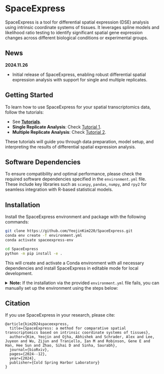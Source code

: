 # SpaceExpress

SpaceExpress is a tool for differential spatial expression (DSE) analysis using intrinsic coordinate systems of tissues. It leverages spline models and likelihood ratio testing to identify significant spatial gene expression changes across different biological conditions or experimental groups.

## News
**2024.11.26**  
- Initial release of SpaceExpress, enabling robust differential spatial expression analysis with support for single and multiple replicates.

## Getting Started
To learn how to use SpaceExpress for your spatial transcriptomics data, follow the tutorials:

- See **[Tutorials](./docs/source/notebook/)**.
- **Single Replicate Analysis**: Check [Tutorial 1](./docs/source/notebook/Tutorial_1.ipynb).
- **Multiple Replicate Analysis**: Check [Tutorial 2](./docs/source/notebook/Tutorial_2.ipynb).

These tutorials will guide you through data preparation, model setup, and interpreting the results of differential spatial expression analysis.

## Software Dependencies
To ensure compatibility and optimal performance, please check the required software dependencies specified in the `environment.yml` file. These include key libraries such as `scanpy`, `pandas`, `numpy`, and `rpy2` for seamless integration with R-based statistical models.

## Installation
Install the SpaceExpress environment and package with the following commands:

```bash
git clone https://github.com/YeojinKim220/SpaceExpress.git
conda env create -f environment.yml
conda activate spaceexpress-env

cd SpaceExpress
python -m pip install -e .
```

This will create and activate a Conda environment with all necessary dependencies and install SpaceExpress in editable mode for local development.

<details>
  <summary><b>Note:</b> If the installation via the provided <code>environment.yml</code> file fails, you can manually set up the environment using the steps below:</summary>

  ```bash
  # Step 1: Create and activate a new Conda environment
  conda create -n test_spaceexpress python=3.11 scikit-learn pandas matplotlib jupyter scanpy rpy2 -y
  conda activate test_spaceexpress

  # Step 2: Install additional dependencies
  conda install -y -c conda-forge python-igraph r-lmtest r-fitdistrplus r-dplyr r-lme4

  # Step 3: Install Python packages using pip
  pip install pygam
  pip install torch
  ```
</details>

## Citation
If you use SpaceExpress in your research, please cite:
```
@article{kim2024spaceexpress,
  title={SpaceExpress: a method for comparative spatial transcriptomics based on intrinsic coordinate systems of tissues},
  author={Kim, Yeojin and Ojha, Abhishek and Schrader, Alex and Lee, Juyeon and Wu, Zijun and Traniello, Ian M and Robinson, Gene E and Han, Hee Sun and Zhao, Sihai D and Sinha, Saurabh},
  journal={bioRxiv},
  pages={2024--12},
  year={2024},
  publisher={Cold Spring Harbor Laboratory}
}
```

